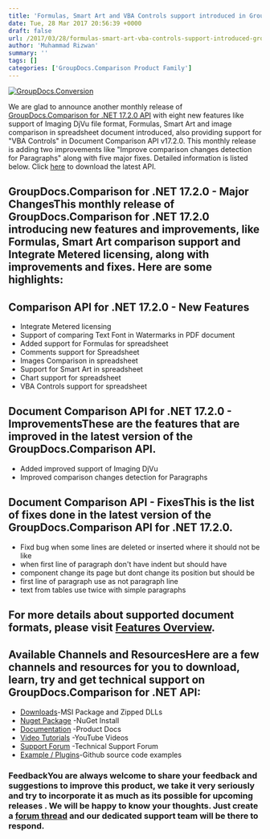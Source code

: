 ```yaml
---
title: 'Formulas, Smart Art and VBA Controls support introduced in GroupDocs.Comparison for .NET API v17.2.0'
date: Tue, 28 Mar 2017 20:56:39 +0000
draft: false
url: /2017/03/28/formulas-smart-art-vba-controls-support-introduced-groupdocs.comparison-.net-api-v17.2.0/
author: 'Muhammad Rizwan'
summary: ''
tags: []
categories: ['GroupDocs.Comparison Product Family']
---
```


[![GroupDocs.Conversion](https://blog.groupdocs.com/wp-content/uploads/sites/4/2016/11/groupdocs-comparison-net.png)](https://www.groupdocs.com/products/comparison/net)

We are glad to announce another monthly release of [GroupDocs.Comparison for .NET 17.2.0 API](http://www.groupdocs.com/products/comparison/net "Document Comparison API ") with eight new features like support of Imaging DjVu file format, Formulas, Smart Art and image comparison in spreadsheet document introduced, also providing support for "VBA Controls" in Document Comparison API v17.2.0. This monthly release is adding two improvements like "Improve comparison changes detection for Paragraphs" along with five major fixes. Detailed information is listed below. Click [here](https://downloads.groupdocs.com/comparison/net) to download the latest API.

## GroupDocs.Comparison for .NET 17.2.0 - Major ChangesThis monthly release of **GroupDocs.Comparison for .NET 17.2.0** introducing new features and improvements, like Formulas, Smart Art comparison support and Integrate Metered licensing, along with improvements and fixes. Here are some highlights:

## Comparison API for .NET 17.2.0 - New Features

*   Integrate Metered licensing
*   Support of comparing Text Font in Watermarks in PDF document
*   Added support for Formulas for spreadsheet
*   Comments support for Spreadsheet
*   Images Comparison in spreadsheet
*   Support for Smart Art in spreadsheet
*   Chart support for spreadsheet
*   VBA Controls support for spreadsheet

## Document Comparison API for .NET 17.2.0 - ImprovementsThese are the features that are improved in the latest version of the **GroupDocs.Comparison API**.

*   Added improved support of Imaging DjVu
*   Improved comparison changes detection for Paragraphs

## Document Comparison API - FixesThis is the list of fixes done in the latest version of the **GroupDocs.Comparison API for .NET 17.2.0.**

*   Fixd bug when some lines are deleted or inserted where it should not be like
*   when first line of paragraph don't have indent but should have
*   component change its page but dont change its position but should be
*   first line of paragraph use as not paragraph line
*   text from tables use twice with simple paragraphs

## For more details about supported document formats, please visit [Features Overview](http://groupdocs.com/docs/display/comparisonnet/Features+Overview).

## Available Channels and ResourcesHere are a few channels and resources for you to download, learn, try and get technical support on **GroupDocs.Comparison for .NET API**:

*   [Downloads](http://downloads.groupdocs.com/comparison/net "Dwonloads;")\-MSI Package and Zipped DLLs
*   [Nuget Package](https://www.nuget.org/packages/groupdocs-comparison-dotnet/ "GroupDocs.Comparison for .NET NuGet") -NuGet Install
*   [Documentation](http://groupdocs.com/docs/display/comparisonnet/Home "Product Documentation") -Product Docs
*   [Video Tutorials](https://www.youtube.com/playlist?list=PLp-A5JSk_O76uvyS_WPOZm28eG-KRKiYy "GroupDocs.Comparison for .NET Videos") -YouTube Videos
*   [Support Forum](http://www.groupdocs.com/Community/forums/groupdocs.comparison-product-family/9/showforum.aspx "GroupDocs.Comparison for .NET Forum") -Technical Support Forum
*   [Example / Plugins](https://github.com/groupdocs-comparison/GroupDocs.Comparison-for-.NET "GroupDocs.Comparison for .NET Github")\-Github source code examples

### FeedbackYou are always welcome to share your feedback and suggestions to improve this product, we take it very seriously and try to incorporate it as much as its possible for upcoming releases . We will be happy to know your thoughts. Just create a [forum thread](http://www.groupdocs.com/Community/forums/groupdocs.comparison-product-family/9/showforum.aspx) and our dedicated support team will be there to respond.





